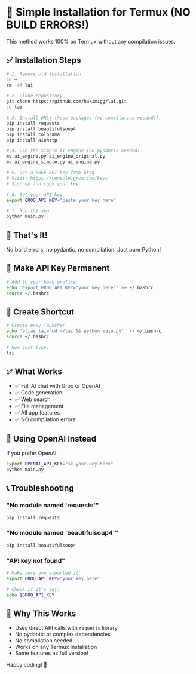 # 🚀 Simple Installation for Termux (NO BUILD ERRORS!)

This method works 100% on Termux without any compilation issues.

## ✅ Installation Steps

```bash
# 1. Remove old installation
cd ~
rm -rf lai

# 2. Clone repository
git clone https://github.com/hakimigg/lai.git
cd lai

# 3. Install ONLY these packages (no compilation needed!)
pip install requests
pip install beautifulsoup4
pip install colorama
pip install aiohttp

# 4. Use the simple AI engine (no pydantic needed)
mv ai_engine.py ai_engine_original.py
mv ai_engine_simple.py ai_engine.py

# 5. Get a FREE API key from Groq
# Visit: https://console.groq.com/keys
# Sign up and copy your key

# 6. Set your API key
export GROQ_API_KEY="paste_your_key_here"

# 7. Run the app
python main.py
```

## 🎉 That's It!

No build errors, no pydantic, no compilation. Just pure Python!

## 🔑 Make API Key Permanent

```bash
# Add to your bash profile
echo 'export GROQ_API_KEY="your_key_here"' >> ~/.bashrc
source ~/.bashrc
```

## 📱 Create Shortcut

```bash
# Create easy launcher
echo 'alias lai="cd ~/lai && python main.py"' >> ~/.bashrc
source ~/.bashrc

# Now just type:
lai
```

## ✅ What Works

- ✅ Full AI chat with Groq or OpenAI
- ✅ Code generation
- ✅ Web search
- ✅ File management
- ✅ All app features
- ✅ NO compilation errors!

## 🔧 Using OpenAI Instead

If you prefer OpenAI:

```bash
export OPENAI_API_KEY="sk-your-key-here"
python main.py
```

## 📞 Troubleshooting

### "No module named 'requests'"
```bash
pip install requests
```

### "No module named 'beautifulsoup4'"
```bash
pip install beautifulsoup4
```

### "API key not found"
```bash
# Make sure you exported it:
export GROQ_API_KEY="your_key_here"

# Check if it's set:
echo $GROQ_API_KEY
```

## 🌟 Why This Works

- Uses direct API calls with `requests` library
- No pydantic or complex dependencies
- No compilation needed
- Works on any Termux installation
- Same features as full version!

Happy coding! 🎉
